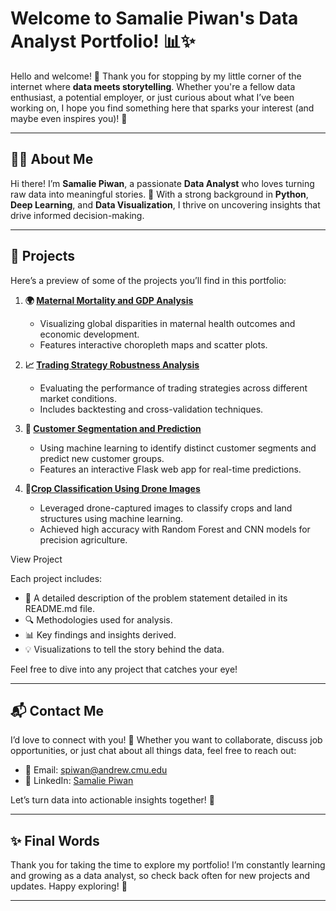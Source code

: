 # **Welcome to Samalie Piwan's Data Analyst Portfolio!** 📊✨

Hello and welcome! 👋 Thank you for stopping by my little corner of the internet where **data meets storytelling**. Whether you're a fellow data enthusiast, a potential employer, or just curious about what I’ve been working on, I hope you find something here that sparks your interest (and maybe even inspires you)! 🚀

---

## **👩‍💻 About Me**

Hi there! I’m **Samalie Piwan**, a passionate **Data Analyst** who loves turning raw data into meaningful stories. 📖 With a strong background in **Python**, **Deep Learning**, and **Data Visualization**, I thrive on uncovering insights that drive informed decision-making. 

---

## **📂 Projects**

Here’s a preview of some of the projects you’ll find in this portfolio:

1. **🌍 [Maternal Mortality and GDP Analysis](https://github.com/PiwanSama/portfolio/tree/master/GDP%20and%20Fertility%20Rate%20Analysis)**  
   - Visualizing global disparities in maternal health outcomes and economic development.  
   - Features interactive choropleth maps and scatter plots.  

2. **📈 [Trading Strategy Robustness Analysis](https://github.com/PiwanSama/portfolio/tree/master/Trading%20Strategy%20Robustness%20Analysis)**  
   - Evaluating the performance of trading strategies across different market conditions.  
   - Includes backtesting and cross-validation techniques.

3. **🤖 [Customer Segmentation and Prediction](https://github.com/PiwanSama/portfolio/tree/master/Customer%20Segementation%20Prediction)**  
   - Using machine learning to identify distinct customer segments and predict new customer groups.  
   - Features an interactive Flask web app for real-time predictions.

4. **🌾[Crop Classification Using Drone Images](https://github.com/PiwanSama/portfolio/tree/master/Land%20Use%20Classification)**

   - Leveraged drone-captured images to classify crops and land structures using machine learning.
   - Achieved high accuracy with Random Forest and CNN models for precision agriculture.

View Project

Each project includes:
- 📝 A detailed description of the problem statement detailed in its README.md file.
- 🔍 Methodologies used for analysis.
- 📊 Key findings and insights derived.
- 💡 Visualizations to tell the story behind the data.

Feel free to dive into any project that catches your eye!

---

## **📬 Contact Me**

I’d love to connect with you! 🤝 Whether you want to collaborate, discuss job opportunities, or just chat about all things data, feel free to reach out:

- 📧 Email: [spiwan@andrew.cmu.edu](mailto:spiwan@andrew.cmu.edu)  
- 💼 LinkedIn: [Samalie Piwan](https://www.linkedin.com/in/piwan-samalie/)  

Let’s turn data into actionable insights together! 🌟

---

## **✨ Final Words**

Thank you for taking the time to explore my portfolio! I’m constantly learning and growing as a data analyst, so check back often for new projects and updates. Happy exploring! 🚀

---